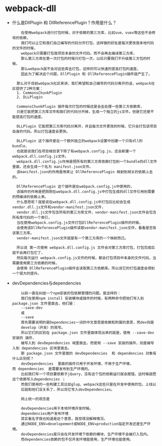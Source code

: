 # webpack-dll #

- 什么是DllPlugin 和 DllReferencePlugin？作用是什么？

          在使用webpack进行打包时候，对于依赖的第三方库，比如vue，vuex等这些不会修改的依赖，
          我们可以让它和我们自己编写的代码分开打包，这样做的好处是每次更改我本地代码的文件的时候，
          webpack只需要打包我项目本身的文件代码，而不会再去编译第三方库，
          那么第三方库在第一次打包的时候只打包一次，以后只要我们不升级第三方包的时候，
          那么webpack就不会对这些库去打包，这样的可以快速的提高打包的速度。
          因此为了解决这个问题，DllPlugin 和 DllReferencePlugin插件就产生了。

        那么对于目前webpack社区来讲，我们希望和自己编写的代码分离开的话，webpack社区提供了2种方案：
        1. CommonsChunkPlugin
        2. DLLPlugin

        CommonsChunkPlugin 插件每次打包的时候还是会去处理一些第三方依赖库，
        只是它能把第三方库文件和我们的代码分开掉，生成一个独立的js文件。但是它还是不能提高打包的速度。

        DLLPlugin 它能把第三方库代码分离开，并且每次文件更改的时候，它只会打包该项目自身的代码。所以打包速度会更快。

        DLLPlugin 这个插件是在一个额外独立的webpack设置中创建一个只有dll的bundle，
        也就是说我们在项目根目录下除了有webpack.config.js，还会新建一个webpack.dll.config.js文件。
        webpack.dll.config.js作用是把所有的第三方库依赖打包到一个bundle的dll文件里面，还会生成一个名为 manifest.json文件。
        该manifest.json的作用是用来让 DllReferencePlugin 映射到相关的依赖上去的。

        DllReferencePlugin 这个插件是在webpack.config.js中使用的，
        该插件的作用是把刚刚在webpack.dll.config.js中打包生成的dll文件引用到需要的预编译的依赖上来。
        什么意思呢？就是说在webpack.dll.config.js中打包后比如会生成 vendor.dll.js文件和vendor-manifest.json文件，
        vendor.dll.js文件包含所有的第三方库文件，vendor-manifest.json文件会包含所有库代码的一个索引，
        当在使用webpack.config.js文件打包DllReferencePlugin插件的时候，
        会使用该DllReferencePlugin插件读取vendor-manifest.json文件，看看是否有该第三方库。
        vendor-manifest.json文件就是有一个第三方库的一个映射而已。

        所以说 第一次使用 webpack.dll.config.js 文件会对第三方库打包，打包完成后就不会再打包它了，
        然后每次运行 webpack.config.js文件的时候，都会打包项目中本身的文件代码，当需要使用第三方依赖的时候，
        会使用 DllReferencePlugin插件去读取第三方依赖库。所以说它的打包速度会得到一个很大的提升。


- devDependencies与dependencies

          以前一直在纠结一个npm安装的包依赖管理的问题。是这样的：
          我们在使用npm install 安装模块或插件的时候，有两种命令把他们写入到 package.json 文件里面去，他们是：
          --save-dev
          或
          --save
          首先需要说明的是Dependencies一词的中文意思是依赖和附属的意思，而dev则是
          develop（开发）的简写。
          所以它们的区别在 package.json 文件里面体现出来的就是，使用 --save-dev 安装的 插件，
          被写入到 devDependencies 域里面去，而使用 --save 安装的插件，则是被写入到 dependencies 区块里面去。
          那 package.json 文件里面的 devDependencies  和 dependencies 对象有什么区别呢？
          devDependencies  里面的插件只用于开发环境，不用于生产环境，而 dependencies  是需要发布到生产环境的。
          比如我们写一个项目要依赖于jQuery，没有这个包的依赖运行就会报错，这时候就把这个依赖写入dependencies ；
          而我们使用的一些构建工具比如glup、webpack这些只是在开发中使用的包，上线以
          后就和他们没关系了，所以将它写入devDependencies。
          
          网上统一的观念是

          devDependencies用于本地环境开发时候。
          dependencies用户发布环境
          其实看名字我也知道是这个意思，我觉得没解释情况。 
          通过NODE_ENV=developement或NODE_ENV=production指定开发还是生产环境。 
          devDependencies是只会在开发环境下依赖的模块，生产环境不会被打入包内。
          而dependencies依赖的包不仅开发环境能使用，生产环境也能使用。

